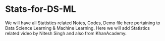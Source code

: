 # Stats-for-DS-ML
We will have all Statistics related Notes, Codes, Demo file here pertaining to Data Science Learning & Machine Learning.
Here we will add Statistics related video by Nitesh Singh and also from KhanAcademy.
